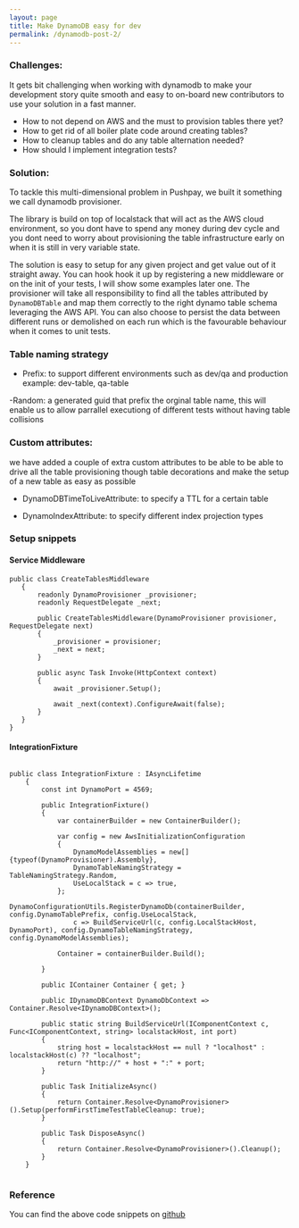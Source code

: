 ```yaml
---
layout: page
title: Make DynamoDB easy for dev
permalink: /dynamodb-post-2/
---
```


### Challenges:

It gets bit challenging when working with dynamodb to make your development story quite smooth and easy to on-board new contributors to use your solution in a fast manner.
- How to not depend on AWS and the must to provision tables there yet?
- How to get rid of all boiler plate code around creating tables?
- How to cleanup tables and do any table alternation needed?
- How should I implement integration tests?


### Solution:

To tackle this multi-dimensional problem in Pushpay, we built it something we call dynamodb provisioner.

The library is build on top of localstack that will act as the AWS cloud environment, so you dont have to spend any money 
during dev cycle and you dont need to worry about provisioning the table infrastructure early on when it is still in very variable state.


The solution is easy to setup for any given project and get value out of it straight away. You can hook hook it up by registering 
a new middleware or on the init of your tests, I will show some examples later one.
The provisioner will take all responsibility to find all the tables attributed by `DynamoDBTable` and map them correctly to the right dynamo table schema leveraging the AWS API.
You can also choose to persist the data between different runs or demolished on each run which is the favourable behaviour when it comes to unit tests.


### Table naming strategy

- Prefix: to support different environments such as dev/qa and production example:
dev-table, qa-table


-Random: a generated guid that prefix the orginal table name, this will enable us to allow parrallel executiong of different tests
without having table collisions


### Custom attributes:

we have added a couple of extra custom attributes to be able to be able to drive all the table provisioning though table decorations
and make the setup of a new table as easy as possible

- DynamoDBTimeToLiveAttribute: to specify a TTL for a certain table

- DynamoIndexAttribute: to specify different index projection types



### Setup snippets


 #### Service Middleware

 ```
public class CreateTablesMiddleware
	{
		readonly DynamoProvisioner _provisioner;
		readonly RequestDelegate _next;

		public CreateTablesMiddleware(DynamoProvisioner provisioner, RequestDelegate next)
		{
			_provisioner = provisioner;
			_next = next;
		}

		public async Task Invoke(HttpContext context)
		{
			await _provisioner.Setup();

			await _next(context).ConfigureAwait(false);
		}
	}
}

  ```


#### IntegrationFixture


```

public class IntegrationFixture : IAsyncLifetime
    {
        const int DynamoPort = 4569;

        public IntegrationFixture()
        {
            var containerBuilder = new ContainerBuilder();

            var config = new AwsInitializationConfiguration
            {
                DynamoModelAssemblies = new[] {typeof(DynamoProvisioner).Assembly},
                DynamoTableNamingStrategy = TableNamingStrategy.Random,
                UseLocalStack = c => true,
            };
            DynamoConfigurationUtils.RegisterDynamoDb(containerBuilder, config.DynamoTablePrefix, config.UseLocalStack,
                c => BuildServiceUrl(c, config.LocalStackHost, DynamoPort), config.DynamoTableNamingStrategy, config.DynamoModelAssemblies);
            
            Container = containerBuilder.Build();

        }

        public IContainer Container { get; }

        public IDynamoDBContext DynamoDbContext => Container.Resolve<IDynamoDBContext>();

        public static string BuildServiceUrl(IComponentContext c, Func<IComponentContext, string> localstackHost, int port)
        {
            string host = localstackHost == null ? "localhost" : localstackHost(c) ?? "localhost";
            return "http://" + host + ":" + port;
        }

        public Task InitializeAsync()
        {
            return Container.Resolve<DynamoProvisioner>().Setup(performFirstTimeTestTableCleanup: true);
        }

        public Task DisposeAsync()
        {
            return Container.Resolve<DynamoProvisioner>().Cleanup();
        }
    }


```

### Reference
You can find the above code snippets on [github](https://github.com/hzawawi/DynamoProvisioner)
